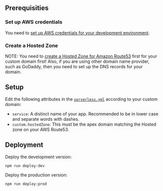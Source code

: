 ## Prerequisities

### Set up AWS credentials

You need to [set up AWS credentials for your development environment](https://serverless.com/framework/docs/providers/aws/guide/credentials/).

### Create a Hosted Zone

NOTE: You need to [create a Hosted Zone for Amazon Route53](http://docs.aws.amazon.com/AmazonS3/latest/dev/website-hosting-custom-domain-walkthrough.html#root-domain-walkthrough-switch-to-route53-as-dnsprovider) first for your custom domain first! Also, if you are using other domain name provider, such as GoDaddy, then you need to set up the DNS records for your domain.

## Setup

Edit the following attributes in the [`serverless.yml`](./serverless.yml) according to your custom domain:

- `service`: A distinct name of your app. Recommended to be in lower case and separate words with dashes.
- `custom.hostedZone`: This must be the apex domain matching the Hosted zone on your AWS Route53.

## Deployment

Deploy the development version:

    npm run deploy:dev

Deploy the production version:

    npm run deploy:prod
